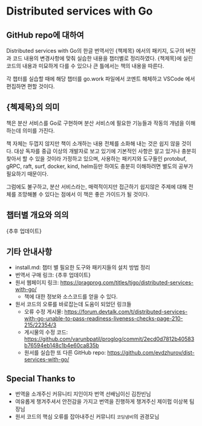 # Distributed services with Go

## GitHub repo에 대하여

Distributed services with Go의 한글 번역서인 {책제목} 에서의 패키지, 도구의 버전과 코드 내용의 변경사항에 맞춰 실습한 내용을 챕터별로 정리하였다. 
{책제목}에 실린 코드의 내용과 미묘하게 다를 수 있으나 큰 틀에서는 책의 내용을 따른다. 

각 챕터를 실습할 때에 해당 챕터를 go.work 파일에서 코멘트 해체하고 VSCode 에서 편집하면 편할 것이다. 

## {첵제목}의 의미

책은 분산 서비스를 Go로 구현하며 분산 서비스에 필요한 기능들과 작동의 개념을 이해하는데 의미를 가진다. 

책 자체는 두껍지 않지만 책이 소개하는 내용 전체를 소화해 내는 것은 쉽지 않을 것이다. 대상 독자를 중급 이상의 개발자로 보고 있기에 기본적인 사항은 알고 있거나 충분히 찾아서 할 수 있을 것이라 가정하고 있으며, 사용하는 패키지와 도구들인 protobuf, gRPC, raft, surf, docker, kind, helm등만 하여도 충분히 이해하려면 별도의 공부가 필요하기 때문이다.

그럼에도 불구하고, 분산 서비스라는, 매력적이지만 접근하기 쉽지않은 주제에 대해 전체를 조망해볼 수 있다는 점에서 이 책은 좋은 가이드가 될 것이다.

## 챕터별 개요와 의의

{추후 업데이트}

## 기타 안내사항

- install.md: 챕터 별 필요한 도구와 패키지들의 설치 방법 정리 
- 번역서 구매 링크: {추후 업데이트}
- 원서 웹페이지 링크: https://pragprog.com/titles/tjgo/distributed-services-with-go/
  - 책에 대한 정보와 소스코드를 얻을 수 있다. 
- 원서 코드의 오류를 바로잡는데 도움이 되었던 링크들
  - 오류 수정 게시물: https://forum.devtalk.com/t/distributed-services-with-go-unable-to-pass-readiness-liveness-checks-page-210-215/22354/3
  - 게시물의 수정 코드: https://github.com/varunbpatil/proglog/commit/2ecd0d7812b40583b76594eb148c1b4e60ca835b
  - 원서를 실습한 또 다른 GitHub repo: https://github.com/evdzhurov/dist-services-with-go/

## Special Thanks to 

- 번역을 소개주신 커뮤니티 지인이자 번역 선배님이신 김찬빈님
- 여유롭게 챙겨주셔서 안전감을 가지고 번역을 진행하게 챙겨주신 제이펍 이상복 팀장님
- 원서 코드의 핵심 오류를 잡아내주신 커뮤니티 `코딩냄비`의 권경모님 
